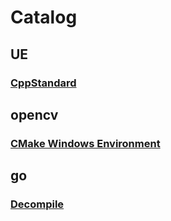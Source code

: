 # Catalog

## UE

### [CppStandard](ue/CppStandard)


## opencv

### [CMake Windows Environment](opencv/CMake_Windows_Complile_And_Environment)

## go

### [Decompile](go/Decompile)

